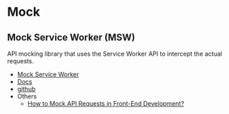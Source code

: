 # Mock


## Mock Service Worker (MSW)
API mocking library that uses the Service Worker API to intercept the actual requests.

- [Mock Service Worker](https://mswjs.io/)
- [Docs](https://mswjs.io/docs/getting-started/install)
- [github](https://github.com/mswjs/msw)
- Others
  - [How to Mock API Requests in Front-End Development?](https://www.codit.eu/blog/how-to-mock-api-requests-in-front-end-development/)
